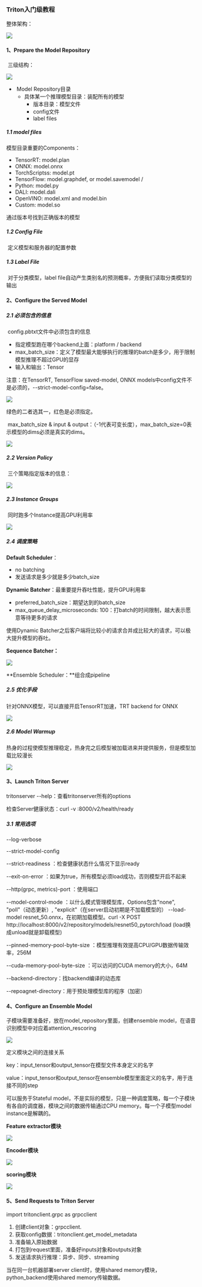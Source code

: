 ### Triton入门级教程

整体架构：

![](figs.assets/image-20230104193001823.png)

#### 1、Prepare the Model Repository

​	三级结构：

![](figs.assets/image-20230104193420838.png)

- ​	Model Repository目录
  - 具体某一个推理模型目录：装配所有的模型
    - 版本目录：模型文件
    - config文件
    - label files

##### 1.1  model files

模型目录重要的Components：

- TensorRT: model.plan
- ONNX: model.onnx
- TorchScriptss: model.pt
- TensorFlow: model.graphdef, or model.savemodel /
- Python: model.py
- DALI: model.dali
- OpenVINO: model.xml and model.bin
- Custom: model.so

通过版本号找到正确版本的模型

##### 1.2  Config File

​	定义模型和服务器的配置参数

##### 1.3  Label File

​	对于分类模型，label file自动产生类别名的预测概率，方便我们读取分类模型的输出

#### 2、Configure the Served Model

##### 2.1  必须包含的信息

​	config.pbtxt文件中必须包含的信息

- 指定模型跑在哪个backend上面：platform / backend
- max_batch_size：定义了模型最大能够执行的推理的batch是多少，用于限制模型推理不超过GPU的显存
- 输入和输出：Tensor 

注意：在TensorRT, TensorFlow saved-model, ONNX models中config文件不是必须的，--strict-model-config=false。

![](figs.assets/image-20230107154348311.png)

绿色的二者选其一，红色是必须指定。

​	max_batch_size & input & output：（-1代表可变长度），max_batch_size=0表示模型的dims必须是真实的dims。

![](figs.assets/image-20230107154618573.png)

##### 2.2  Version Policy

​	三个策略指定版本的信息：

![](figs.assets/image-20230107160207748.png)

##### 2.3  Instance Groups

​	同时跑多个Instance提高GPU利用率

![](figs.assets/image-20230107160654931.png)

#####  2.4  调度策略

**Default Scheduler**：

- no batching
- 发送请求是多少就是多少batch_size

**Dynamic Batcher**：最重要提升吞吐性能，提升GPU利用率

- preferred_batch_size：期望达到的batch_size
- max_queue_delay_microseconds: 100：打batch的时间限制，越大表示愿意等待更多的请求 

使用Dynamic Batcher之后客户端将比较小的请求合并成比较大的请求，可以极大提升模型的吞吐。

**Sequence Batcher：**

![](figs.assets/image-20230107164009460.png)

**Ensemble Scheduler：**组合成pipeline

##### 2.5  优化手段

针对ONNX模型，可以直接开启TensorRT加速，TRT backend for ONNX

![](figs.assets/image-20230107164145247.png)

##### 2.6  Model Warmup

热身的过程使模型推理稳定，热身完之后模型被加载进来并提供服务，但是模型加载比较漫长

![](figs.assets/image-20230107164702954.png)

#### 3、Launch Triton Server

tritonserver --help：查看tritonserver所有的options

检查Server健康状态：curl -v <Server IP>:8000/v2/health/ready

##### 3.1  常用选项

--log-verbose <integer>

--strict-model-config <boolean>

--strict-readiness <boolean>：检查健康状态什么情况下显示ready

--exit-on-error <boolean>：如果为true，所有模型必须load成功，否则模型开启不起来

--http(grpc, metrics)-port <integer>：使用端口

--model-control-mode <string>：以什么模式管理模型库，Options包含"none", "poll"（动态更新）, "explicit"（在server启动初期是不加载模型的） --load-model resnet_50.onnx，在初期加载模型。curl -X POST http://localhost:8000/v2/repository/models/resnet50_pytorch/load (load换成unload就是卸载模型)

--pinned-memory-pool-byte-size <integer>：模型推理有效提高CPU/GPU数据传输效率，256M

--cuda-memory-pool-byte-size <integer>：可以访问的CUDA memory的大小，64M

--backend-directory：找backend编译的动态库

--repoagnet-directory：用于预处理模型库的程序（加密）

#### 4、Configure an Ensemble Model

子模块需要准备好，放在model_repository里面，创建ensemble model，在语音识别模型中对应着attention_rescoring

![](figs.assets/image-20230109151622685.png)

定义模块之间的连接关系

key：input_tensor和output_tensor在模型文件本身定义的名字

value：input_tensor和output_tensor在ensemble模型里面定义的名字，用于连接不同的step

可以服务于Stateful model，不是实际的模型，只是一种调度策略，每一个子模块有各自的调度器，模块之间的数据传输通过CPU memory。每一个子模型model instance是解耦的。

**Feature extractor模块**

![](figs.assets/image-20230109151721063.png)

**Encoder模块**

![](figs.assets/image-20230109151733092.png)

**scoring模块**

![](figs.assets/image-20230109151745806.png)

#### 5、Send Requests to Triton Server

 import tritonclient.grpc as grpcclient

1. 创建client对象：grpcclient.
2. 获取config数据：tritonclient.get_model_metadata
3. 准备输入原始数据
4. 打包到request里面，准备好inputs对象和outputs对象
5. 发送请求执行推理：异步、同步、streaming

当在同一台机器部署server client时，使用shared memory模块，python_backend使用shared memory传输数据。

